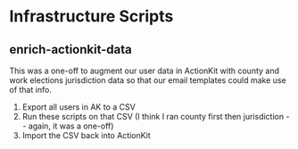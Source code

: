 # Infrastructure Scripts

## enrich-actionkit-data

This was a one-off to augment our user data in ActionKit with county and work elections jurisdiction data so that our email templates could make use of that info.

1. Export all users in AK to a CSV
2. Run these scripts on that CSV (I think I ran county first then jurisdiction -- again, it was a one-off)
3. Import the CSV back into ActionKit
